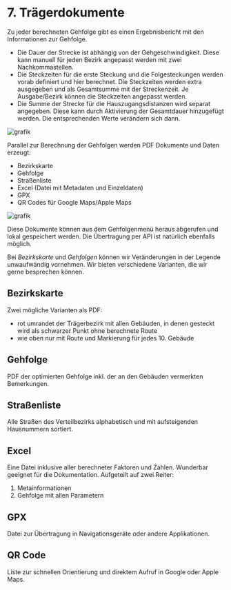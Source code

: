# **7. Trägerdokumente**

Zu jeder berechneten Gehfolge gibt es einen Ergebnisbericht mit den Informationen zur Gehfolge.
- Die Dauer der Strecke ist abhängig von der Gehgeschwindigkeit. Diese kann manuell für jeden Bezirk angepasst werden mit zwei Nachkommastellen.
- Die Steckzeiten für die erste Steckung und die Folgesteckungen werden vorab definiert und hier berechnet. Die Steckzeiten werden extra ausgegeben und als Gesamtsumme mit der Streckenzeit. Je Ausgabe/Bezirk können die Steckzeiten angepasst werden.
- Die Summe der Strecke für die Hauszugangsdistanzen wird separat angegeben. Diese kann durch Aktivierung der Gesamtdauer hinzugefügt werden. Die entsprechenden Werte verändern sich dann.

![grafik](https://user-images.githubusercontent.com/99329016/170692371-21ce7637-7197-4305-a5d7-b946af9b7923.png)

Parallel zur Berechnung der Gehfolgen werden PDF Dokumente und Daten erzeugt:
- Bezirkskarte
- Gehfolge
- Straßenliste
- Excel (Datei mit Metadaten und Einzeldaten)
- GPX 
- QR Codes für Google Maps/Apple Maps

![grafik](https://user-images.githubusercontent.com/99329016/170691421-7769c0df-8c51-4de1-94e9-ca69e1352f6f.png)


Diese Dokumente können aus dem Gehfolgenmenü heraus abgerufen und lokal gespeichert werden.
Die Übertragung per API ist natürlich ebenfalls möglich.

Bei *Bezirkskarte* und *Gehfolgen* können wir Veränderungen in der Legende unwaufwändig vornehmen. Wir bieten verschiedene Varianten, die wir gerne besprechen können. 


## Bezirkskarte
Zwei mögliche Varianten als PDF:
- rot umrandet der Trägerbezirk mit allen Gebäuden, in denen gesteckt wird als schwarzer Punkt ohne berechnete Route
- wie oben nur mit Route und Markierung für jedes 10. Gebäude

## Gehfolge
PDF der optimierten Gehfolge inkl. der an den Gebäuden vermerkten Bemerkungen.

## Straßenliste
Alle Straßen des Verteilbezirks alphabetisch und mit aufsteigenden Hausnummern sortiert.

## Excel
Eine Datei inklusive aller berechneter Faktoren und Zahlen. Wunderbar geeignet für die Dokumentation.
Aufgeteilt auf zwei Reiter:
1. Metainformationen
2. Gehfolge mit allen Parametern

## GPX 
Datei zur Übertragung in Navigationsgeräte oder andere Applikationen.

## QR Code
Liste zur schnellen Orientierung und direktem Aufruf in Google oder Apple Maps.
